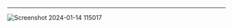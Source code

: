 ---------------------------------
![Screenshot 2024-01-14 115017](https://github.com/Amisha0971/DISPLAY-IMAGE-SWING-JAVA/assets/136344215/b039303b-9ee2-45ed-b427-4bf5a7c7eff1)

